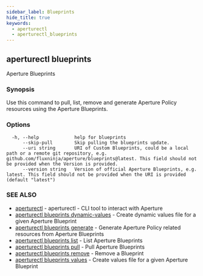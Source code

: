 ```yaml
---
sidebar_label: Blueprints
hide_title: true
keywords:
  - aperturectl
  - aperturectl_blueprints
---
```


<!-- markdownlint-disable -->

## aperturectl blueprints

Aperture Blueprints

### Synopsis

Use this command to pull, list, remove and generate Aperture Policy resources using the Aperture Blueprints.

### Options

```
  -h, --help             help for blueprints
      --skip-pull        Skip pulling the blueprints update.
      --uri string       URI of Custom Blueprints, could be a local path or a remote git repository, e.g. github.com/fluxninja/aperture/blueprints@latest. This field should not be provided when the Version is provided.
      --version string   Version of official Aperture Blueprints, e.g. latest. This field should not be provided when the URI is provided (default "latest")
```

### SEE ALSO

- [aperturectl](/reference/aperturectl/aperturectl.md) - aperturectl - CLI tool to interact with Aperture
- [aperturectl blueprints dynamic-values](/reference/aperturectl/blueprints/dynamic-values/dynamic-values.md) - Create dynamic values file for a given Aperture Blueprint
- [aperturectl blueprints generate](/reference/aperturectl/blueprints/generate/generate.md) - Generate Aperture Policy related resources from Aperture Blueprints
- [aperturectl blueprints list](/reference/aperturectl/blueprints/list/list.md) - List Aperture Blueprints
- [aperturectl blueprints pull](/reference/aperturectl/blueprints/pull/pull.md) - Pull Aperture Blueprints
- [aperturectl blueprints remove](/reference/aperturectl/blueprints/remove/remove.md) - Remove a Blueprint
- [aperturectl blueprints values](/reference/aperturectl/blueprints/values/values.md) - Create values file for a given Aperture Blueprint
